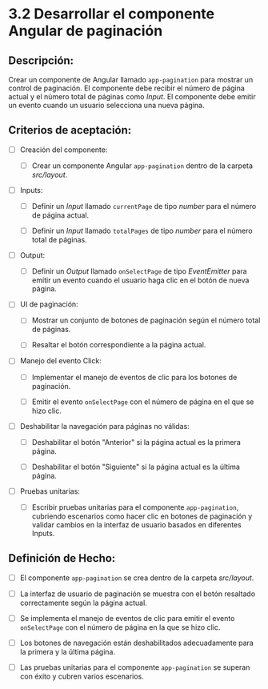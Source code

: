 # 3.2 Desarrollar el componente Angular de paginación

## Descripción:

Crear un componente de Angular llamado `app-pagination` para mostrar un control de paginación. El componente debe recibir el número de página actual y el número total de páginas como _Input_. El componente debe emitir un evento cuando un usuario selecciona una nueva página.

## Criterios de aceptación:

- [ ] Creación del componente:

    - [ ] Crear un componente Angular `app-pagination` dentro de la carpeta _src/layout_.

- [ ] Inputs:

     - [ ] Definir un _Input_ llamado `currentPage` de tipo _number_ para el número de página actual.

     - [ ] Definir un _Input_ llamado `totalPages` de tipo _number_ para el número total de páginas.

- [ ] Output:

     - [ ] Definir un _Output_ llamado `onSelectPage` de tipo _EventEmitter<number>_ para emitir un evento cuando el usuario haga clic en el botón de nueva página.

- [ ] UI de paginación:

     - [ ] Mostrar un conjunto de botones de paginación según el número total de páginas.

     - [ ] Resaltar el botón correspondiente a la página actual.

- [ ] Manejo del evento Click:

     - [ ] Implementar el manejo de eventos de clic para los botones de paginación.

     - [ ] Emitir el evento `onSelectPage` con el número de página en el que se hizo clic.

- [ ] Deshabilitar la navegación para páginas no válidas:

     - [ ] Deshabilitar el botón "Anterior" si la página actual es la primera página.

     - [ ] Deshabilitar el botón "Siguiente" si la página actual es la última página.

- [ ] Pruebas unitarias:

     - [ ] Escribir pruebas unitarias para el componente `app-pagination`, cubriendo escenarios como hacer clic en botones de paginación y validar cambios en la interfaz de usuario basados en diferentes Inputs.

## Definición de Hecho:

- [ ] El componente `app-pagination` se crea dentro de la carpeta _src/layout_.

- [ ] La interfaz de usuario de paginación se muestra con el botón resaltado correctamente según la página actual.

- [ ] Se implementa el manejo de eventos de clic para emitir el evento `onSelectPage` con el número de página en la que se hizo clic.

- [ ] Los botones de navegación están deshabilitados adecuadamente para la primera y la última página.

- [ ] Las pruebas unitarias para el componente `app-pagination` se superan con éxito y cubren varios escenarios.
